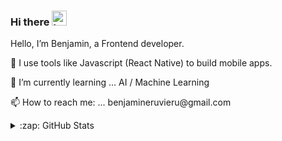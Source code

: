 ### Hi there <img src="https://user-images.githubusercontent.com/1303154/88677602-1635ba80-d120-11ea-84d8-d263ba5fc3c0.gif" width="24px" height="24px" alt="hello">

<p>
Hello, I’m Benjamin, a Frontend developer. </p>
<p>
🔭 I use tools like Javascript (React Native) to build mobile apps.</p>
<p>🌱 I’m currently learning ... AI / Machine Learning</p>
<p>📫 How to reach me: ... benjamineruvieru@gmail.com
</p>

<details>
  <summary>:zap: GitHub Stats</summary>

  <img align="left" alt="Benjamin Eruvieru GitHub Stats" src="https://github-readme-stats.vercel.app/api?username=benjamineruvieru&show_icons=true&hide_border=false&title_color=ff652f&icon_color=FFE400&bg_color=09131B&text_color=ffffff&border_color=0c1a25" />

</details>
